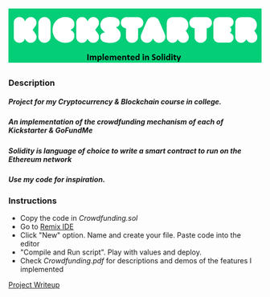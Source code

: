 # ![Title](https://github.com/ArceusX/solidity-crowdfunding-project/blob/main/title.png)

### Description

##### Project for my Cryptocurrency & Blockchain  course in college.
##### An implementation of the crowdfunding mechanism of each of Kickstarter & GoFundMe
##### Solidity is language of choice to write a smart contract to run on the Ethereum network
##### Use my code for inspiration.

### Instructions
- Copy the code in *Crowdfunding.sol*
- Go to [Remix IDE](https://remix.ethereum.org/)
- Click "New" option. Name and create your file. Paste code into the editor
- "Compile and Run script". Play with values and deploy.
- Check *Crowdfunding.pdf* for descriptions and demos of the features I implemented

[Project Writeup](https://github.com/ArceusX/solidity-crowdfunding-project/blob/main/Crowdfunding.pdf)